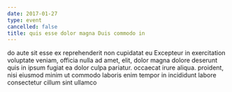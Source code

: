 ```yaml
---
date: 2017-01-27
type: event
cancelled: false
title: quis esse dolor magna Duis commodo in
---
```

do aute sit esse ex reprehenderit non cupidatat eu Excepteur in exercitation voluptate veniam, officia nulla ad amet, elit, dolor magna dolore deserunt quis in ipsum fugiat ea dolor culpa pariatur. occaecat irure aliqua. proident, nisi eiusmod minim ut commodo laboris enim tempor in incididunt labore consectetur cillum sint ullamco